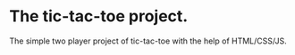 # The tic-tac-toe project.

The simple two player project of tic-tac-toe with the help of HTML/CSS/JS.
